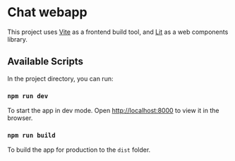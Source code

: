 # Chat webapp

This project uses [Vite](https://vitejs.dev/) as a frontend build tool, and [Lit](https://lit.dev/) as a web components library.

## Available Scripts

In the project directory, you can run:

### `npm run dev`

To start the app in dev mode.
Open [http://localhost:8000](http://localhost:8000) to view it in the browser.

### `npm run build`

To build the app for production to the `dist` folder.
